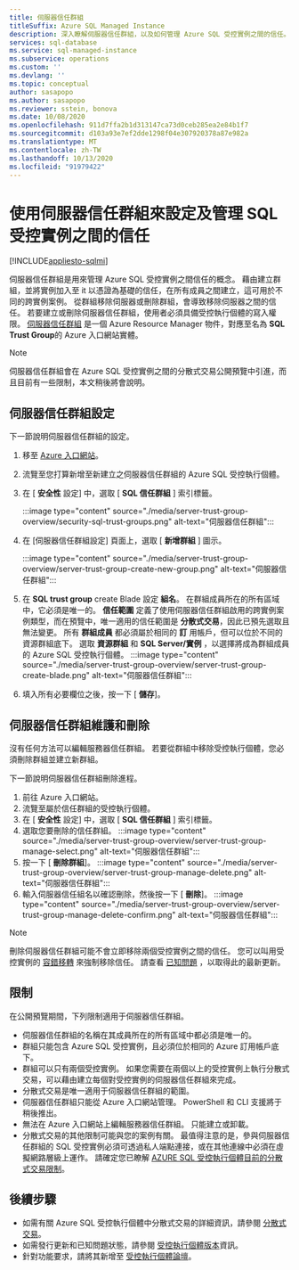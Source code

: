 ```yaml
---
title: 伺服器信任群組
titleSuffix: Azure SQL Managed Instance
description: 深入瞭解伺服器信任群組，以及如何管理 Azure SQL 受控實例之間的信任。
services: sql-database
ms.service: sql-managed-instance
ms.subservice: operations
ms.custom: ''
ms.devlang: ''
ms.topic: conceptual
author: sasapopo
ms.author: sasapopo
ms.reviewer: sstein, bonova
ms.date: 10/08/2020
ms.openlocfilehash: 911d7ffa2b1d313147ca73d0ceb285ea2e84b1f7
ms.sourcegitcommit: d103a93e7ef2dde1298f04e307920378a87e982a
ms.translationtype: MT
ms.contentlocale: zh-TW
ms.lasthandoff: 10/13/2020
ms.locfileid: "91979422"
---
```

# <a name="use-server-trust-groups-to-setup-and-manage-trust-between-sql-managed-instances"></a>使用伺服器信任群組來設定及管理 SQL 受控實例之間的信任
[!INCLUDE[appliesto-sqlmi](../includes/appliesto-sqlmi.md)]

伺服器信任群組是用來管理 Azure SQL 受控實例之間信任的概念。 藉由建立群組，並將實例加入至 it 以憑證為基礎的信任，在所有成員之間建立，這可用於不同的跨實例案例。 從群組移除伺服器或刪除群組，會導致移除伺服器之間的信任。 若要建立或刪除伺服器信任群組，使用者必須具備受控執行個體的寫入權限。
[伺服器信任群組](https://aka.ms/mi-server-trust-group-arm) 是一個 Azure Resource Manager 物件，對應至名為 **SQL Trust Group**的 Azure 入口網站實體。

> [!NOTE]
> 伺服器信任群組會在 Azure SQL 受控實例之間的分散式交易公開預覽中引進，而且目前有一些限制，本文稍後將會說明。

## <a name="server-trust-group-setup"></a>伺服器信任群組設定

下一節說明伺服器信任群組的設定。

1. 移至 [Azure 入口網站](https://portal.azure.com/)。

2. 流覽至您打算新增至新建立之伺服器信任群組的 Azure SQL 受控執行個體。

3. 在 [ **安全性** 設定] 中，選取 [ **SQL 信任群組** ] 索引標籤。

   :::image type="content" source="./media/server-trust-group-overview/security-sql-trust-groups.png" alt-text="伺服器信任群組":::

4. 在 [伺服器信任群組設定] 頁面上，選取 [ **新增群組** ] 圖示。

   :::image type="content" source="./media/server-trust-group-overview/server-trust-group-create-new-group.png" alt-text="伺服器信任群組":::

5. 在 **SQL trust group** create Blade 設定 **組名**。 在群組成員所在的所有區域中，它必須是唯一的。 **信任範圍** 定義了使用伺服器信任群組啟用的跨實例案例類型，而在預覽中，唯一適用的信任範圍是 **分散式交易**，因此已預先選取且無法變更。 所有 **群組成員** 都必須屬於相同的 **訂** 用帳戶，但可以位於不同的資源群組底下。 選取 **資源群組** 和 **SQL Server/實例** ，以選擇將成為群組成員的 Azure SQL 受控執行個體。
   :::image type="content" source="./media/server-trust-group-overview/server-trust-group-create-blade.png" alt-text="伺服器信任群組":::

6. 填入所有必要欄位之後，按一下 [ **儲存**]。

## <a name="server-trust-group-maintenance-and-deletion"></a>伺服器信任群組維護和刪除

沒有任何方法可以編輯服務器信任群組。 若要從群組中移除受控執行個體，您必須刪除群組並建立新群組。

下一節說明伺服器信任群組刪除進程。 
1. 前往 Azure 入口網站。
2. 流覽至屬於信任群組的受控執行個體。
3. 在 [ **安全性** 設定] 中，選取 [ **SQL 信任群組** ] 索引標籤。
4. 選取您要刪除的信任群組。
   :::image type="content" source="./media/server-trust-group-overview/server-trust-group-manage-select.png" alt-text="伺服器信任群組":::
5. 按一下 [ **刪除群組**]。
   :::image type="content" source="./media/server-trust-group-overview/server-trust-group-manage-delete.png" alt-text="伺服器信任群組":::
6. 輸入伺服器信任組名以確認刪除，然後按一下 [ **刪除**]。
   :::image type="content" source="./media/server-trust-group-overview/server-trust-group-manage-delete-confirm.png" alt-text="伺服器信任群組":::

> [!NOTE]
> 刪除伺服器信任群組可能不會立即移除兩個受控實例之間的信任。 您可以叫用受控實例的 [容錯移轉](https://docs.microsoft.com/powershell/module/az.sql/Invoke-AzSqlInstanceFailover) 來強制移除信任。 請查看 [已知問題](https://docs.microsoft.com/azure/azure-sql/database/doc-changes-updates-release-notes?tabs=managed-instance#known-issues) ，以取得此的最新更新。

## <a name="limitations"></a>限制

在公開預覽期間，下列限制適用于伺服器信任群組。
 * 伺服器信任群組的名稱在其成員所在的所有區域中都必須是唯一的。
 * 群組只能包含 Azure SQL 受控實例，且必須位於相同的 Azure 訂用帳戶底下。
 * 群組可以只有兩個受控實例。 如果您需要在兩個以上的受控實例上執行分散式交易，可以藉由建立每個對受控實例的伺服器信任群組來完成。
 * 分散式交易是唯一適用于伺服器信任群組的範圍。
 * 伺服器信任群組只能從 Azure 入口網站管理。 PowerShell 和 CLI 支援將于稍後推出。
 * 無法在 Azure 入口網站上編輯服務器信任群組。 只能建立或卸載。
 * 分散式交易的其他限制可能與您的案例有關。 最值得注意的是，參與伺服器信任群組的 SQL 受控實例必須可透過私人端點連接，或在其他連線中必須在虛擬網路層級上運作。 請確定您已瞭解 [AZURE SQL 受控執行個體目前的分散式交易限制](https://docs.microsoft.com/azure/azure-sql/database/elastic-transactions-overview#limitations)。

## <a name="next-steps"></a>後續步驟

* 如需有關 Azure SQL 受控執行個體中分散式交易的詳細資訊，請參閱 [分散式交易](../database/elastic-transactions-overview.md)。
* 如需發行更新和已知問題狀態，請參閱 [受控執行個體版本](../database/doc-changes-updates-release-notes.md)資訊。
* 針對功能要求，請將其新增至 [受控執行個體論壇](https://feedback.azure.com/forums/915676-sql-managed-instance)。